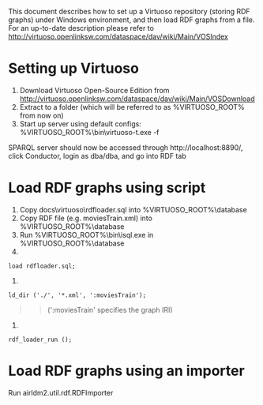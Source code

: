 This document describes how to set up a Virtuoso repository (storing RDF graphs) under Windows environment, and then load RDF graphs from a file.
For an up-to-date description please refer to http://virtuoso.openlinksw.com/dataspace/dav/wiki/Main/VOSIndex


# Setting up Virtuoso #

  1. Download Virtuoso Open-Source Edition from http://virtuoso.openlinksw.com/dataspace/dav/wiki/Main/VOSDownload
  1. Extract to a folder (which will be referred to as %VIRTUOSO\_ROOT% from now on)
  1. Start up server using default configs: %VIRTUOSO\_ROOT%\bin\virtuoso-t.exe -f

SPARQL server should now be accessed through http://localhost:8890/, click Conductor, login as dba/dba, and go into RDF tab


# Load RDF graphs using script #

  1. Copy docs\virtuoso\rdfloader.sql into %VIRTUOSO\_ROOT%\database
  1. Copy RDF file (e.g. moviesTrain.xml) into %VIRTUOSO\_ROOT%\database
  1. Run %VIRTUOSO\_ROOT%\bin\isql.exe in %VIRTUOSO\_ROOT%\database
  1. 
```
load rdfloader.sql;
```
  1. 
```
ld_dir ('./', '*.xml', ':moviesTrain');
```
> > (':moviesTrain' specifies the graph IRI)
  1. 
```
rdf_loader_run ();
```

# Load RDF graphs using an importer #

Run airldm2.util.rdf.RDFImporter <graph IRI> <RDF file name in XML format>
